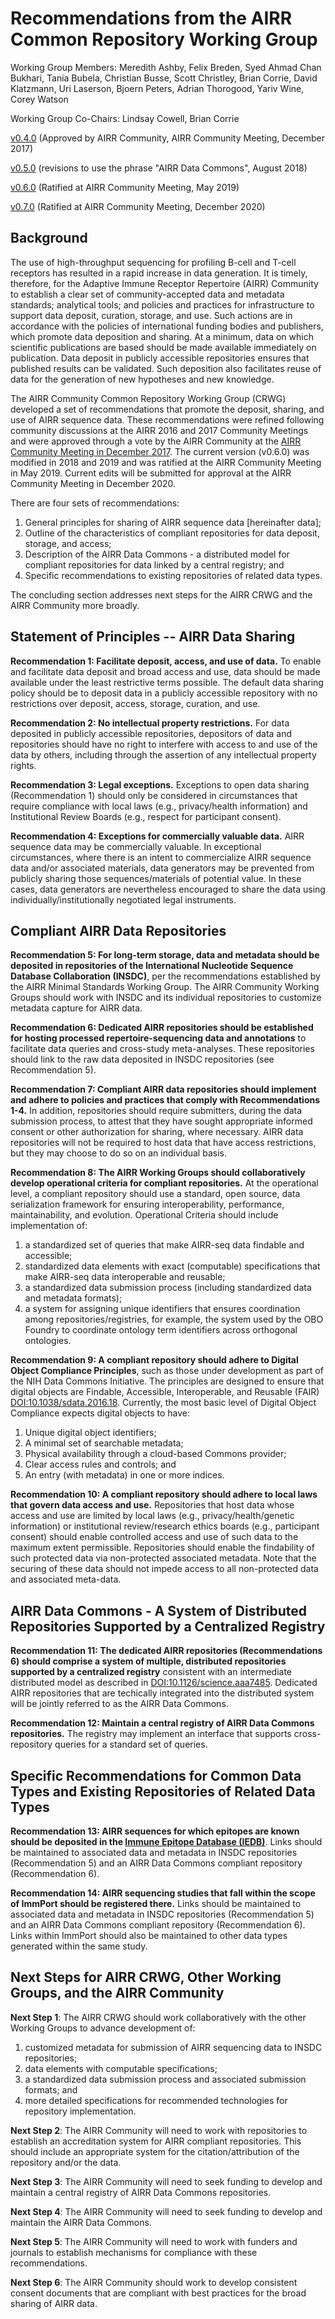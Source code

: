 Recommendations from the AIRR Common Repository Working Group
=============================================================

Working Group Members: Meredith Ashby, Felix Breden, Syed Ahmad Chan Bukhari,
Tania Bubela, Christian Busse, Scott Christley, Brian Corrie, David Klatzmann,
Uri Laserson, Bjoern Peters, Adrian Thorogood, Yariv Wine, Corey Watson

Working Group Co-Chairs: Lindsay Cowell, Brian Corrie

[v0.4.0](https://github.com/airr-community/common-repo-wg/blob/v0.4.0/recommendations.md) (Approved by AIRR Community, AIRR Community Meeting, December 2017)

[v0.5.0](https://github.com/airr-community/common-repo-wg/blob/v0.5.0/recommendations.md) (revisions to use the phrase "AIRR Data Commons", August 2018)

[v0.6.0](https://github.com/airr-community/common-repo-wg/blob/v0.6.0/recommendations.md) (Ratified at AIRR Community Meeting, May 2019)

[v0.7.0](https://github.com/airr-community/common-repo-wg/blob/v0.6.0/recommendations.md) (Ratified at AIRR Community Meeting, December 2020)


Background
----------

The use of high-throughput sequencing for profiling B-cell and T-cell receptors
has resulted in a rapid increase in data generation. It is timely, therefore,
for the Adaptive Immune Receptor Repertoire (AIRR) Community to establish a
clear set of community-accepted data and metadata standards; analytical tools;
and policies and practices for infrastructure to support data deposit,
curation, storage, and use. Such actions are in accordance with the policies
of international funding bodies and publishers, which promote data deposition
and sharing. At a minimum, data on which scientific publications are based should
be made available immediately on publication. Data deposit in publicly accessible
repositories ensures that published results can be validated. Such deposition
also facilitates reuse of data for the generation of new hypotheses and new
knowledge.

The AIRR Community Common Repository Working Group (CRWG) developed a set of
recommendations that promote the deposit, sharing, and use of AIRR sequence
data. These recommendations were refined following community discussions at the
AIRR 2016 and 2017 Community Meetings and were approved through a vote by the
AIRR Community at the [AIRR Community Meeting in December 2017](https://www.antibodysociety.org/the-airr-community/meetings/communityIII/).
The current version (v0.6.0) was modified in 2018 and 2019 and was ratified at
the AIRR Community Meeting in May 2019. Current edits will be submitted for
approval at the AIRR Community Meeting in December 2020.

There are four sets of recommendations:

1. General principles for sharing of AIRR sequence data [hereinafter data];
2. Outline of the characteristics of compliant repositories for data deposit,
   storage, and access;
3. Description of the AIRR Data Commons - a distributed model for compliant
   repositories for data linked by a central registry; and
4. Specific recommendations to existing repositories of related data types.

The concluding section addresses next steps for the AIRR CRWG and the AIRR
Community more broadly.


Statement of Principles -- AIRR Data Sharing
--------------------------------------------

**Recommendation 1: Facilitate deposit, access, and use of data.** To enable
and facilitate data deposit and broad access and use, data should be made
available under the least restrictive terms possible. The default data
sharing policy should be to deposit data in a publicly accessible repository
with no restrictions over deposit, access, storage, curation, and use.

**Recommendation 2: No intellectual property restrictions.** For data deposited
in publicly accessible repositories, depositors of data and repositories should
have no right to interfere with access to and use of the data by others,
including through the assertion of any intellectual property rights.

**Recommendation 3: Legal exceptions.** Exceptions to open data sharing
(Recommendation 1) should only be considered in circumstances that require
compliance with local laws (e.g., privacy/health information) and Institutional
Review Boards (e.g., respect for participant consent).

**Recommendation 4: Exceptions for commercially valuable data.** AIRR sequence
data may be commercially valuable. In exceptional circumstances, where there is
an intent to commercialize AIRR sequence data and/or associated materials, data
generators may be prevented from publicly sharing those sequences/materials of
potential value. In these cases, data generators are nevertheless encouraged to
share the data using individually/institutionally negotiated legal instruments.


Compliant AIRR Data Repositories
--------------------------------

**Recommendation 5: For long-term storage, data and metadata should be deposited
in repositories of the International Nucleotide Sequence Database Collaboration (INSDC)**,
per the recommendations established by the AIRR Minimal Standards Working Group.
The AIRR Community Working Groups should work with INSDC and its individual
repositories to customize metadata capture for AIRR data.

**Recommendation 6: Dedicated AIRR repositories should be established for
hosting processed repertoire-sequencing data and annotations** to facilitate
data queries and cross-study meta-analyses. These repositories should link to
the raw data deposited in INSDC repositories (see Recommendation 5).

**Recommendation 7: Compliant AIRR data repositories should implement and
adhere to policies and practices that comply with Recommendations 1-4.**
In addition, repositories should require submitters, during the data submission
process, to attest that they have sought appropriate informed consent or other
authorization for sharing, where necessary. AIRR data repositories will not be
required to host data that have access restrictions, but they may choose to do
so on an individual basis.

**Recommendation 8: The AIRR Working Groups should collaboratively develop
operational criteria for compliant repositories.** At the operational level, a
compliant repository should use a standard, open source, data serialization
framework for ensuring interoperability, performance, maintainability, and
evolution. Operational Criteria should include implementation of:

1. a standardized set of queries that make AIRR-seq data findable and accessible;
2. standardized data elements with exact (computable) specifications that make
   AIRR-seq data interoperable and reusable;
3. a standardized data submission process (including standardized data and
   metadata formats);
4. a system for assigning unique identifiers that ensures coordination among
   repositories/registries, for example, the system used by the OBO Foundry to
   coordinate ontology term identifiers across orthogonal ontologies.

**Recommendation 9: A compliant repository should adhere to Digital Object Compliance Principles**,
such as those under development as part of the NIH Data Commons Initiative.
The principles are designed to ensure that digital objects are Findable,
Accessible, Interoperable, and Reusable (FAIR) [DOI:10.1038/sdata.2016.18](https://doi.org/10.1038/sdata.2016.18).
Currently, the most basic level of Digital Object Compliance expects digital
objects to have:

1. Unique digital object identifiers;
2. A minimal set of searchable metadata;
3. Physical availability through a cloud-based Commons provider;
4. Clear access rules and controls; and
5. An entry (with metadata) in one or more indices.

**Recommendation 10: A compliant repository should adhere to local
laws that govern data access and use.**
Repositories that host data whose access and use are limited by local
laws (e.g., privacy/health/genetic information) or institutional
review/research ethics boards (e.g., participant consent) should enable
controlled access and use of such data to the maximum extent permissible.
Repositories should enable the findability of such protected data via
non-protected associated metadata. Note that the securing of these data
should not impede access to all non-protected data and associated meta-data.


AIRR Data Commons - A System of Distributed Repositories Supported by a Centralized Registry
--------------------------------------------------------------------------------------------

**Recommendation 11: The dedicated AIRR repositories (Recommendations 6) should
comprise a system of multiple, distributed repositories supported by a
centralized registry** consistent with an intermediate distributed model as
described in [DOI:10.1126/science.aaa7485](https://doi.org/10.1126/science.aaa7485).
Dedicated AIRR repositories that are techically integrated into the distributed
system will be jointly referred to as the AIRR Data Commons.

**Recommendation 12: Maintain a central registry of AIRR Data Commons repositories.**
The registry may implement an interface that supports cross-repository queries
for a standard set of queries.


Specific Recommendations for Common Data Types and Existing Repositories of Related Data Types
----------------------------------------------------------------------------------------------

**Recommendation 13: AIRR sequences for which epitopes are known should be
deposited in the [Immune Epitope Database (IEDB)](https://www.iedb.org)**.
Links should be maintained to associated data and metadata in INSDC repositories
(Recommendation 5) and an AIRR Data Commons compliant repository
(Recommendation 6).

**Recommendation 14: AIRR sequencing studies that fall within the scope of
ImmPort should be registered there.**
Links should be maintained to associated data and metadata in INSDC repositories
(Recommendation 5) and an AIRR Data Commons compliant repository
(Recommendation 6). Links within ImmPort should also be maintained to other
data types generated within the same study.


Next Steps for AIRR CRWG, Other Working Groups, and the AIRR Community
----------------------------------------------------------------------

**Next Step 1**: The AIRR CRWG should work collaboratively with the other
Working Groups to advance development of:

1. customized metadata for submission of AIRR sequencing data to INSDC
   repositories;
2. data elements with computable specifications;
3. a standardized data submission process and associated submission formats; and
4. more detailed specifications for recommended technologies for repository
   implementation.

**Next Step 2**: The AIRR Community will need to work with repositories to
establish an accreditation system for AIRR compliant repositories. This should
include an appropriate system for the citation/attribution of the repository
and/or the data.

**Next Step 3**: The AIRR Community will need to seek funding to develop and
maintain a central registry of AIRR Data Commons repositories.

**Next Step 4**: The AIRR Community will need to seek funding to develop and
maintain the AIRR Data Commons.

**Next Step 5**: The AIRR Community will need to work with funders and journals
to establish mechanisms for compliance with these recommendations.

**Next Step 6**: The AIRR Community should work to develop consistent consent
documents that are compliant with best practices for the broad sharing of AIRR
data.
